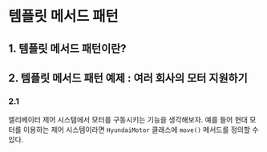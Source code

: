 # 템플릿 메서드 패턴

## 1. 템플릿 메서드 패턴이란?



## 2. 템플릿 메서드 패턴 예제 : 여러 회사의 모터 지원하기

### 2.1

엘리베이터 제어 시스템에서 모터를 구동시키는 기능을 생각해보자. 예를 들어 현대 모터를 이용하는 제어 시스템이라면 `HyundaiMotor` 클래스에 `move()` 메서드를 정의할 수 있다.